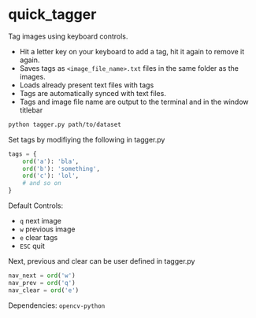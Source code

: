 # quick_tagger
Tag images using keyboard controls.
- Hit a letter key on your keyboard to add a tag, hit it again to remove it again.
- Saves tags as `<image_file_name>.txt` files in the same folder as the images.
- Loads already present text files with tags
- Tags are automatically synced with text files.
- Tags and image file name are output to the terminal and in the window titlebar
```sh
python tagger.py path/to/dataset
```
Set tags by modifiying the following in tagger.py
```py
tags = {
    ord('a'): 'bla',
    ord('b'): 'something',
    ord('c'): 'lol',
    # and so on
}
```
Default Controls:
- `q` next image
- `w` previous image
- `e` clear tags
- `ESC` quit

Next, previous and clear can be user defined in tagger.py
```py
nav_next = ord('w')
nav_prev = ord('q')
nav_clear = ord('e')
```

Dependencies: `opencv-python`
